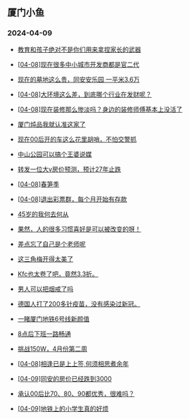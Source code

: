 ## 厦门小鱼 
### 2024-04-09

+ [教育和孩子绝对不是你们用来拿捏家长的武器](http://bbs.xmfish.com/read-htm-tid-18172379.html)

+ [[04-08]现在很多中小城市开发商都是官二代](http://bbs.xmfish.com/read-htm-tid-18172509.html)

+ [现在的墓地这么贵，同安安乐园 一平米3.6万](http://bbs.xmfish.com/read-htm-tid-18172434.html)

+ [[04-08]大环境这么差，到底哪个行业在发财呢？](http://bbs.xmfish.com/read-htm-tid-18172460.html)

+ [[04-08]现在装修那么惨淡吗？身边的装修师傅基本上没活了](http://bbs.xmfish.com/read-htm-tid-18172502.html)

+ [厦门炖品我就认准这家了](http://bbs.xmfish.com/read-htm-tid-18172409.html)

+ [现在00后开的车这么花里胡哨，不怕交警抓](http://bbs.xmfish.com/read-htm-tid-18172442.html)

+ [中山公园可以搞个王婆说媒](http://bbs.xmfish.com/read-htm-tid-18172425.html)

+ [转发一位大v房价预测，预计27年止跌](http://bbs.xmfish.com/read-htm-tid-18172567.html)

+ [[04-08]春笋季](http://bbs.xmfish.com/read-htm-tid-18172277.html)

+ [[04-08]退出彩票群，每个月开始有存款](http://bbs.xmfish.com/read-htm-tid-18172324.html)

+ [45岁的我何去何从](http://bbs.xmfish.com/read-htm-tid-18172612.html)

+ [果然，人的很多习惯喜好是可以被改变的呀！](http://bbs.xmfish.com/read-htm-tid-18172490.html)

+ [差点忘了自己是个老师呢](http://bbs.xmfish.com/read-htm-tid-18172446.html)

+ [这三角梅开得太美了](http://bbs.xmfish.com/read-htm-tid-18172648.html)

+ [Kfc也太卷了吧，竟然3.3折。](http://bbs.xmfish.com/read-htm-tid-18172642.html)

+ [男人可以把烟戒了吗](http://bbs.xmfish.com/read-htm-tid-18172693.html)

+ [德国人打了200多针疫苗，没有感染过新冠。](http://bbs.xmfish.com/read-htm-tid-18172637.html)

+ [一睹厦门地铁6号线新颜值](http://bbs.xmfish.com/read-htm-tid-18172718.html)

+ [8点后下班一路畅通](http://bbs.xmfish.com/read-htm-tid-18172672.html)

+ [挑战150W，4月份第二周](http://bbs.xmfish.com/read-htm-tid-18172557.html)

+ [[04-08]相逢已是上上签,何须相思煮余年](http://bbs.xmfish.com/read-htm-tid-18172589.html)

+ [[04-09]同安的房价已经跌到3000](http://bbs.xmfish.com/read-htm-tid-18172858.html)

+ [承认00后比70、80、90都优秀，很难吗？](http://bbs.xmfish.com/read-htm-tid-18172755.html)

+ [[04-09]地铁上的小学生真的好烦](http://bbs.xmfish.com/read-htm-tid-18172796.html)

